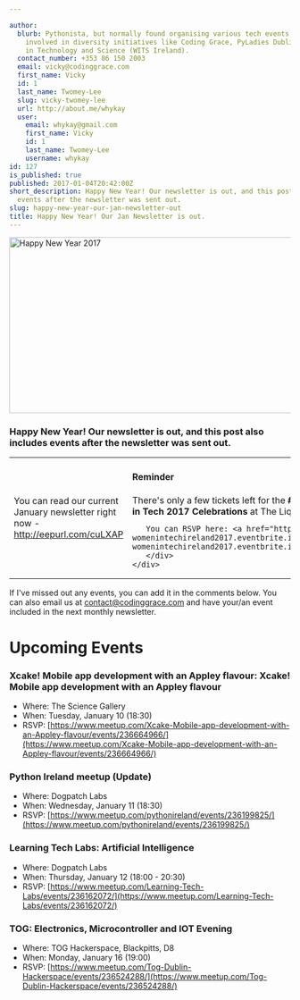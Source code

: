 ```yaml
---

author:
  blurb: Pythonista, but normally found organising various tech events, and now heavily
    involved in diversity initiatives like Coding Grace, PyLadies Dublin, and Women
    in Technology and Science (WITS Ireland).
  contact_number: +353 86 150 2003
  email: vicky@codinggrace.com
  first_name: Vicky
  id: 1
  last_name: Twomey-Lee
  slug: vicky-twomey-lee
  url: http://about.me/whykay
  user:
    email: whykay@gmail.com
    first_name: Vicky
    id: 1
    last_name: Twomey-Lee
    username: whykay
id: 127
is_published: true
published: 2017-01-04T20:42:00Z
short_description: Happy New Year! Our newsletter is out, and this post also includes
  events after the newsletter was sent out.
slug: happy-new-year-our-jan-newsletter-out
title: Happy New Year! Our Jan Newsletter is out.
---
```


<div class="text-center">
<a data-flickr-embed="true"  href="https://www.flickr.com/photos/whykay/31958435512/in/dateposted-public/" title="Happy New Year 2017"><img src="https://c1.staticflickr.com/1/723/31958435512_f9414c8fa5_z.jpg" width="560" height="315" alt="Happy New Year 2017"></a><script async src="//embedr.flickr.com/assets/client-code.js" charset="utf-8"></script>
</div>

### Happy New Year! Our newsletter is out, and this post also includes events after the newsletter was sent out. 

<table>
<tr>
<td>You can read our current January newsletter right now - <a href="http://eepurl.com/cuLXAP">http://eepurl.com/cuLXAP<a/></td>
<td>
  <div class="panel panel-default">
     <div class="panel-body">
       <h4><span class="glyphicon glyphicon-info-sign"></span> Reminder</h4>
    There's only a few tickets left for the <strong>#weAREhere - Women in Tech 2017 Celebrations</strong> at The Liquor Rooms.     
    
       You can RSVP here: <a href="https://wearehere-womenintechireland2017.eventbrite.ie">https://wearehere-womenintechireland2017.eventbrite.ie</a>
       </div>
    </div>
  </td>

</tr>
</table>

If I've missed out any events, you can add it in the comments below. You can also email us at <a href="mailto:contact@codinggrace.com">contact@codinggrace.com</a> and have your/an event included in the next monthly newsletter.

# Upcoming Events
### Xcake! Mobile app development with an Appley flavour: Xcake! Mobile app development with an Appley flavour
* Where: The Science Gallery
* When: Tuesday, January 10 (18:30)
* RSVP: [https://www.meetup.com/Xcake-Mobile-app-development-with-an-Appley-flavour/events/236664966/](https://www.meetup.com/Xcake-Mobile-app-development-with-an-Appley-flavour/events/236664966/)

### Python Ireland meetup (Update)
* Where: Dogpatch Labs
* When: Wednesday, January 11 (18:30)
* RSVP: [https://www.meetup.com/pythonireland/events/236199825/](https://www.meetup.com/pythonireland/events/236199825/)

### Learning Tech Labs: Artificial Intelligence
* Where: Dogpatch Labs
* When: Thursday, January 12 (18:00 - 20:30)
* RSVP: [https://www.meetup.com/Learning-Tech-Labs/events/236162072/](https://www.meetup.com/Learning-Tech-Labs/events/236162072/)

### TOG: Electronics, Microcontroller and IOT Evening
* Where: TOG Hackerspace, Blackpitts, D8
* When: Monday, January 16 (19:00)
* RSVP: [https://www.meetup.com/Tog-Dublin-Hackerspace/events/236524288/](https://www.meetup.com/Tog-Dublin-Hackerspace/events/236524288/)